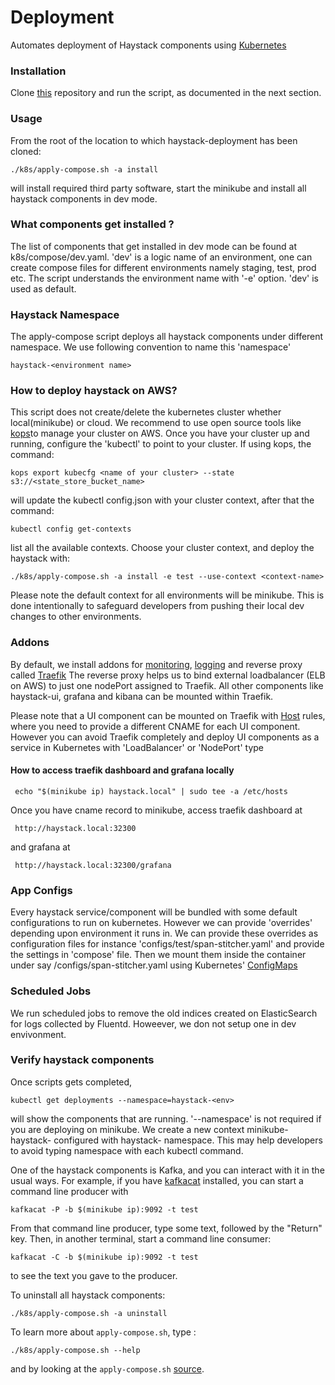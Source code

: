 # Deployment

Automates deployment of Haystack components using [Kubernetes](https://en.wikipedia.org/wiki/Kubernetes)
### Installation
Clone [this](https://github.com/ExpediaInc/haystack-deployment) repository and run the script, as documented in the next section.
### Usage
From the root of the location to which haystack-deployment has been cloned:
```
./k8s/apply-compose.sh -a install
```
will install required third party software, start the minikube and install all haystack components in dev mode.

### What components get installed ?
The list of components that get installed in dev mode can be found at k8s/compose/dev.yaml. 'dev' is a logic name of an environment,
one can create compose files for different environments namely staging, test, prod etc. The script understands the environment name
with '-e' option. 'dev' is used as default.


### Haystack Namespace
The apply-compose script deploys all haystack components under different namespace. We use following convention to name this 'namespace'
```
haystack-<environment name>
```

### How to deploy haystack on AWS?
This script does not create/delete the kubernetes cluster whether local(minikube) or cloud. We recommend to use open source tools like [kops](https://github.com/kubernetes/kops)to manage your cluster on AWS. Once you have your cluster up and running, configure the 'kubectl' to point to your cluster.
If using kops, the command:
```
kops export kubecfg <name of your cluster> --state s3://<state_store_bucket_name>   
```
will update the kubectl config.json with your cluster context, after that the command:
```
kubectl config get-contexts
```
list all the available contexts. Choose your cluster context, and deploy the haystack with:
```
./k8s/apply-compose.sh -a install -e test --use-context <context-name>
```
Please note the default context for all environments will be minikube. This is done intentionally to safeguard developers
from pushing their local dev changes to other environments.

### Addons
By default, we install addons for [monitoring](https://github.com/kubernetes/heapster), [logging](https://github.com/kubernetes/kubernetes/tree/master/cluster/addons/fluentd-elasticsearch) and reverse proxy called [Traefik](https://github.com/containous/traefik)
The reverse proxy helps us to bind external loadbalancer (ELB on AWS) to just one nodePort assigned to Traefik. All other components like haystack-ui, grafana and kibana can be mounted within Traefik.

Please note that a UI component can be mounted on Traefik with [Host](https://docs.traefik.io/basics/) rules, where you need to provide a different CNAME for each UI component.
However you can avoid Traefik completely and deploy UI components as a service in Kubernetes with 'LoadBalancer' or 'NodePort' type

#### How to access traefik dashboard and grafana locally
```
 echo "$(minikube ip) haystack.local" | sudo tee -a /etc/hosts
```
Once you have cname record to minikube, access traefik dashboard at
```
 http://haystack.local:32300
```
and grafana at
```
 http://haystack.local:32300/grafana
```

### App Configs
Every haystack service/component will be bundled with some default configurations to run on kubernetes. However we can provide 'overrides' depending upon environment it runs in.
We can provide these overrides as configuration files for instance 'configs/test/span-stitcher.yaml' and provide the settings in 'compose' file.
Then we mount them inside the container under say /configs/span-stitcher.yaml using Kubernetes' [ConfigMaps](https://kubernetes.io/docs/tasks/configure-pod-container/configure-pod-configmap)

### Scheduled Jobs
We run scheduled jobs to remove the old indices created on ElasticSearch for logs collected by Fluentd. Howeever, we don not setup one in dev envivonment.

### Verify haystack components
Once scripts gets completed,  
```
kubectl get deployments --namespace=haystack-<env>
```
will show the components that are running. '--namespace' is not required if you are deploying on minikube. We create a new context
minikube-haystack-<env> configured with haystack-<env> namespace. This may help developers to avoid typing namespace with each
kubectl command.


One of the haystack components is Kafka, and you can interact with it in the usual
ways. For example, if you have [kafkacat](https://github.com/edenhill/kafkacat) installed, you can start a command line
producer with
```
kafkacat -P -b $(minikube ip):9092 -t test
```
From that command line producer, type some text, followed by the "Return" key.
Then, in another terminal, start a command line consumer:
```
kafkacat -C -b $(minikube ip):9092 -t test
```
to see the text you gave to the producer.

To uninstall all haystack components:
```
./k8s/apply-compose.sh -a uninstall
```
To learn more about `apply-compose.sh`, type :
```
./k8s/apply-compose.sh --help
```
and by looking at the `apply-compose.sh` [source](k8s/apply-compose.sh).
